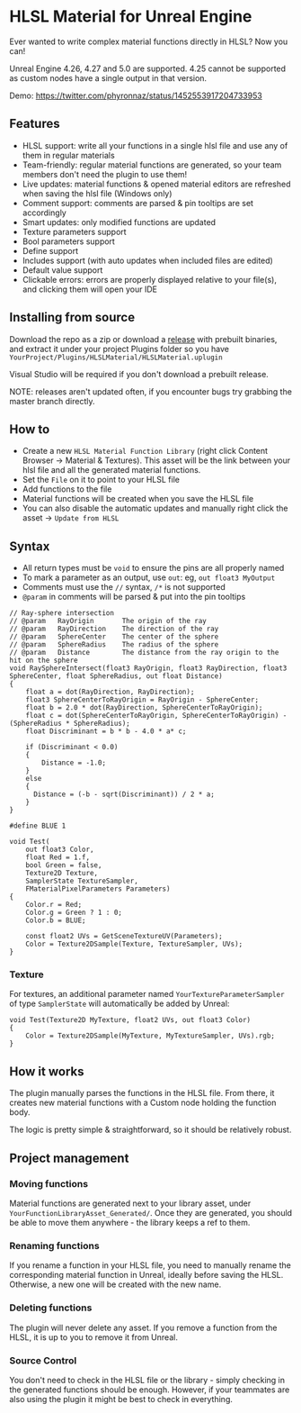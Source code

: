 # HLSL Material for Unreal Engine

Ever wanted to write complex material functions directly in HLSL? Now you can!

Unreal Engine 4.26, 4.27 and 5.0 are supported. 4.25 cannot be supported as custom nodes have a single output in that version.

Demo: https://twitter.com/phyronnaz/status/1452553917204733953

## Features
* HLSL support: write all your functions in a single hlsl file and use any of them in regular materials
* Team-friendly: regular material functions are generated, so your team members don't need the plugin to use them!
* Live updates: material functions & opened material editors are refreshed when saving the hlsl file (Windows only)
* Comment support: comments are parsed & pin tooltips are set accordingly
* Smart updates: only modified functions are updated
* Texture parameters support
* Bool parameters support
* Define support
* Includes support (with auto updates when included files are edited)
* Default value support
* Clickable errors: errors are properly displayed relative to your file(s), and clicking them will open your IDE

## Installing from source
Download the repo as a zip or download a [release](https://github.com/Phyronnaz/HLSLMaterial/releases) with prebuilt binaries, and extract it under your project Plugins folder so you have `YourProject/Plugins/HLSLMaterial/HLSLMaterial.uplugin`

Visual Studio will be required if you don't download a prebuilt release.

NOTE: releases aren't updated often, if you encounter bugs try grabbing the master branch directly.

## How to
* Create a new `HLSL Material Function Library` (right click Content Browser -> Material & Textures). This asset will be the link between your hlsl file and all the generated material functions.
* Set the `File` on it to point to your HLSL file
* Add functions to the file
* Material functions will be created when you save the HLSL file
* You can also disable the automatic updates and manually right click the asset -> `Update from HLSL`

## Syntax
* All return types must be `void` to ensure the pins are all properly named
* To mark a parameter as an output, use `out`: eg, `out float3 MyOutput`
* Comments must use the `//` syntax, `/*` is not supported
* `@param` in comments will be parsed & put into the pin tooltips

```hlsl
// Ray-sphere intersection
// @param   RayOrigin       The origin of the ray
// @param   RayDirection    The direction of the ray
// @param   SphereCenter    The center of the sphere
// @param   SphereRadius    The radius of the sphere
// @param   Distance        The distance from the ray origin to the hit on the sphere
void RaySphereIntersect(float3 RayOrigin, float3 RayDirection, float3 SphereCenter, float SphereRadius, out float Distance) 
{
    float a = dot(RayDirection, RayDirection);
    float3 SphereCenterToRayOrigin = RayOrigin - SphereCenter;
    float b = 2.0 * dot(RayDirection, SphereCenterToRayOrigin);
    float c = dot(SphereCenterToRayOrigin, SphereCenterToRayOrigin) - (SphereRadius * SphereRadius);
    float Discriminant = b * b - 4.0 * a* c;

    if (Discriminant < 0.0) 
    {
        Distance = -1.0;
    }
    else
    {
      Distance = (-b - sqrt(Discriminant)) / 2 * a;
    }
}

#define BLUE 1

void Test(
    out float3 Color,
    float Red = 1.f,
    bool Green = false,
    Texture2D Texture,
    SamplerState TextureSampler,
    FMaterialPixelParameters Parameters)
{
    Color.r = Red;
    Color.g = Green ? 1 : 0;
    Color.b = BLUE;

    const float2 UVs = GetSceneTextureUV(Parameters);
    Color = Texture2DSample(Texture, TextureSampler, UVs);
}
```

### Texture
For textures, an additional parameter named `YourTextureParameterSampler` of type `SamplerState` will automatically be added by Unreal:

```hlsl
void Test(Texture2D MyTexture, float2 UVs, out float3 Color)
{
	Color = Texture2DSample(MyTexture, MyTextureSampler, UVs).rgb;
}
```

## How it works

The plugin manually parses the functions in the HLSL file. From there, it creates new material functions with a Custom node holding the function body.

The logic is pretty simple & straightforward, so it should be relatively robust.

## Project management
### Moving functions
Material functions are generated next to your library asset, under `YourFunctionLibraryAsset_Generated/`.
Once they are generated, you should be able to move them anywhere - the library keeps a ref to them.

### Renaming functions
If you rename a function in your HLSL file, you need to manually rename the corresponding material function in Unreal, ideally before saving the HLSL. Otherwise, a new one will be created with the new name.

### Deleting functions
The plugin will never delete any asset. If you remove a function from the HLSL, it is up to you to remove it from Unreal.

### Source Control
You don't need to check in the HLSL file or the library - simply checking in the generated functions should be enough. However, if your teammates are also using the plugin it might be best to check in everything.
